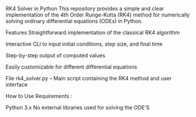 RK4 Solver in Python
This repository provides a simple and clear implementation of the 4th Order Runge-Kutta (RK4) method for numerically solving ordinary differential equations (ODEs) in Python.

 Features
Straightforward implementation of the classical RK4 algorithm

Interactive CLI to input initial conditions, step size, and final time

Step-by-step output of computed values

Easily customizable for different differential equations

File
rk4_solver.py – Main script containing the RK4 method and user interface

 How to Use
Requirements :

Python 3.x
No external libraries used for solving the ODE'S
